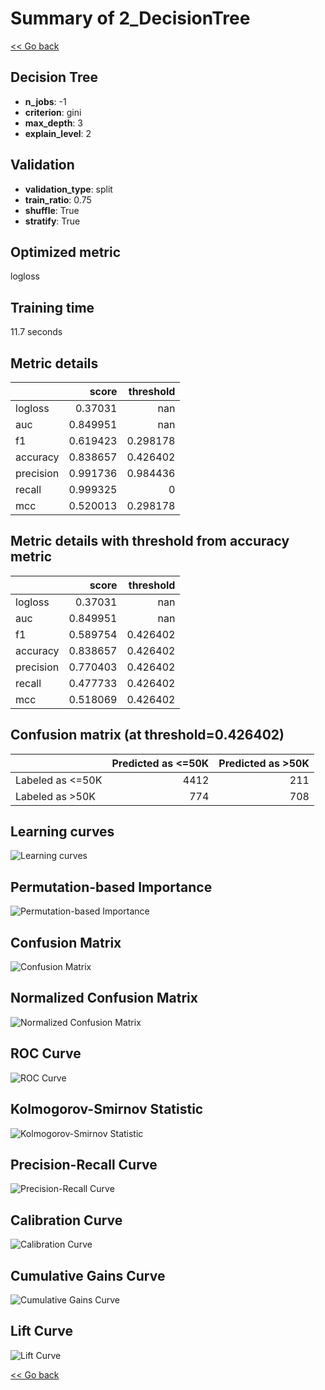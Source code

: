 # Summary of 2_DecisionTree

[<< Go back](../README.md)


## Decision Tree
- **n_jobs**: -1
- **criterion**: gini
- **max_depth**: 3
- **explain_level**: 2

## Validation
 - **validation_type**: split
 - **train_ratio**: 0.75
 - **shuffle**: True
 - **stratify**: True

## Optimized metric
logloss

## Training time

11.7 seconds

## Metric details
|           |    score |   threshold |
|:----------|---------:|------------:|
| logloss   | 0.37031  |  nan        |
| auc       | 0.849951 |  nan        |
| f1        | 0.619423 |    0.298178 |
| accuracy  | 0.838657 |    0.426402 |
| precision | 0.991736 |    0.984436 |
| recall    | 0.999325 |    0        |
| mcc       | 0.520013 |    0.298178 |


## Metric details with threshold from accuracy metric
|           |    score |   threshold |
|:----------|---------:|------------:|
| logloss   | 0.37031  |  nan        |
| auc       | 0.849951 |  nan        |
| f1        | 0.589754 |    0.426402 |
| accuracy  | 0.838657 |    0.426402 |
| precision | 0.770403 |    0.426402 |
| recall    | 0.477733 |    0.426402 |
| mcc       | 0.518069 |    0.426402 |


## Confusion matrix (at threshold=0.426402)
|                  |   Predicted as <=50K |   Predicted as >50K |
|:-----------------|---------------------:|--------------------:|
| Labeled as <=50K |                 4412 |                 211 |
| Labeled as >50K  |                  774 |                 708 |

## Learning curves
![Learning curves](learning_curves.png)

## Permutation-based Importance
![Permutation-based Importance](permutation_importance.png)
## Confusion Matrix

![Confusion Matrix](confusion_matrix.png)


## Normalized Confusion Matrix

![Normalized Confusion Matrix](confusion_matrix_normalized.png)


## ROC Curve

![ROC Curve](roc_curve.png)


## Kolmogorov-Smirnov Statistic

![Kolmogorov-Smirnov Statistic](ks_statistic.png)


## Precision-Recall Curve

![Precision-Recall Curve](precision_recall_curve.png)


## Calibration Curve

![Calibration Curve](calibration_curve_curve.png)


## Cumulative Gains Curve

![Cumulative Gains Curve](cumulative_gains_curve.png)


## Lift Curve

![Lift Curve](lift_curve.png)



[<< Go back](../README.md)
